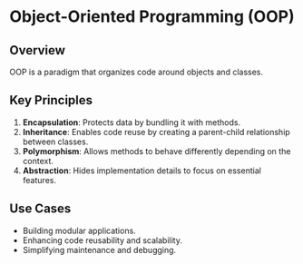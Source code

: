 # Object-Oriented Programming (OOP)  

## Overview  
OOP is a paradigm that organizes code around objects and classes.  

## Key Principles  
1. **Encapsulation**: Protects data by bundling it with methods.  
2. **Inheritance**: Enables code reuse by creating a parent-child relationship between classes.  
3. **Polymorphism**: Allows methods to behave differently depending on the context.  
4. **Abstraction**: Hides implementation details to focus on essential features.  

## Use Cases  
- Building modular applications.  
- Enhancing code reusability and scalability.  
- Simplifying maintenance and debugging.  
